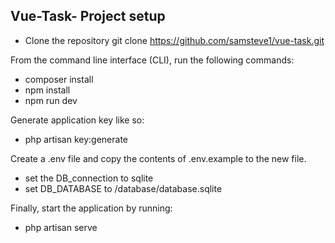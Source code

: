 ## Vue-Task- Project setup

* Clone the repository git clone  https://github.com/samsteve1/vue-task.git


From the command line interface (CLI), run the following commands:

* composer install
* npm install 
* npm run dev

Generate application key like so:

* php artisan key:generate

Create a .env file and copy the contents of .env.example to the new file.

* set the DB_connection to sqlite
* set DB_DATABASE to /database/database.sqlite

Finally, start the application by running:

* php artisan serve

